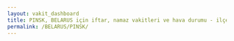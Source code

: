 ```yaml
---
layout: vakit_dashboard
title: PINSK, BELARUS için iftar, namaz vakitleri ve hava durumu - ilçe/eyalet seç
permalink: /BELARUS/PINSK/
---
```


<script type="text/javascript">
  var GLOBAL_COUNTRY = 'BELARUS';
  var GLOBAL_CITY = 'PINSK';
  var GLOBAL_STATE = '';
  var lat = 72;
  var lon = 21;
</script>
